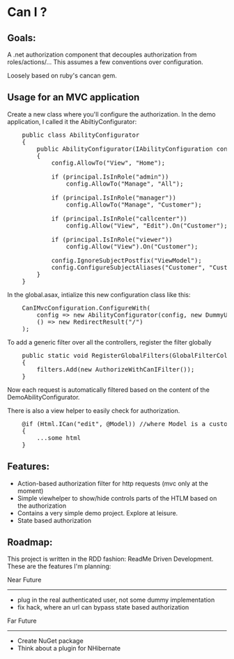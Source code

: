 Can I ?
=======

Goals:
------
A .net authorization component that decouples authorization from roles/actions/...
This assumes a few conventions over configuration.

Loosely based on ruby's cancan gem.

Usage for an MVC application
----------------------------
Create a new class where you'll configure the authorization. In the demo application, I called it the AbiltiyConfigurator:
<pre lang='csharp'>
    public class AbilityConfigurator
    {
        public AbilityConfigurator(IAbilityConfiguration config, IPrincipal principal)
        {
            config.AllowTo("View", "Home");

            if (principal.IsInRole("admin"))
                config.AllowTo("Manage", "All");

            if (principal.IsInRole("manager"))
                config.AllowTo("Manage", "Customer");

            if (principal.IsInRole("callcenter"))
                config.Allow("View", "Edit").On("Customer");

            if (principal.IsInRole("viewer"))
                config.Allow("View").On("Customer");

            config.IgnoreSubjectPostfix("ViewModel");
            config.ConfigureSubjectAliases("Customer", "Customers");
        }
    }
</pre>

In the global.asax, intialize this new configuration class like this:
<pre lang='csharp'>
	CanIMvcConfiguration.ConfigureWith(
		config => new AbilityConfigurator(config, new DummyUser("admin")), // admin, manager, callcenter, viewer, guest
		() => new RedirectResult("/")
	);
</pre>

To add a generic filter over all the controllers, register the filter globally
<pre lang='csharp'>
    public static void RegisterGlobalFilters(GlobalFilterCollection filters)
    {
        filters.Add(new AuthorizeWithCanIFilter());
    }
</pre>
Now each request is automatically filtered based on the content of the DemoAbilityConfigurator.

There is also a view helper to easily check for authorization.
<pre lang='csharp'>
	@if (Html.ICan("edit", @Model)) //where Model is a customer
	{
		...some html
	}
</pre>

Features:
---------
- Action-based authorization filter for http requests (mvc only at the moment)
- Simple viewhelper to show/hide controls parts of the HTLM based on the authorization
- Contains a very simple demo project. Explore at leisure.
- State based authorization

Roadmap:
--------
This project is written in the RDD fashion: ReadMe Driven Development. These are the features I'm planning:

Near Future
***********
- plug in the real authenticated user, not some dummy implementation
- fix hack, where an url can bypass state based authorization

Far Future
**********
- Create NuGet package
- Think about a plugin for NHibernate
